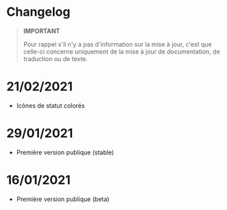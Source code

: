 # Changelog

>**IMPORTANT**
>
>Pour rappel s'il n'y a pas d'information sur la mise à jour, c'est que celle-ci concerne uniquement de la mise à jour de documentation, de traduction ou de texte.

# 21/02/2021
- Icônes de statut colorés

# 29/01/2021
- Première version publique (stable)

# 16/01/2021
- Première version publique (beta)


